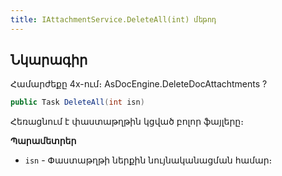 ```yaml
---
title: IAttachmentService.DeleteAll(int) մեթոդ
---
```


## Նկարագիր

Համարժեքը 4x-ում։ AsDocEngine.DeleteDocAttachtments ?

```c#
public Task DeleteAll(int isn)
```

Հեռացնում է փաստաթղթին կցված բոլոր ֆայլերը։

**Պարամետրեր**

* `isn` - Փաստաթղթի ներքին նույնականացման համար։
